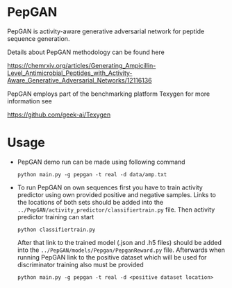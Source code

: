 # PepGAN

PepGAN is activity-aware generative adversarial network for peptide sequence generation.

Details about PepGAN methodology can be found here

https://chemrxiv.org/articles/Generating_Ampicillin-Level_Antimicrobial_Peptides_with_Activity-Aware_Generative_Adversarial_Networks/12116136

PepGAN employs part of the benchmarking platform Texygen for more information see

https://github.com/geek-ai/Texygen

# Usage

* PepGAN demo run can be made using following command
  
  ```
  python main.py -g pepgan -t real -d data/amp.txt
  ```

* To run PepGAN on own sequences first you have to train activity predictor using own provided positive and negative samples. Links to the locations of both sets should be added into the `../PepGAN/activity_predictor/classifiertrain.py` file. Then activity predictor training can start
  
  ```
  python classifiertrain.py
  ```

  After that link to the trained model (.json and .h5 files) should be added into the `../PepGAN/models/Pepgan/PepganReward.py` file. Afterwards when running PepGAN link to the positive dataset which will be used for discriminator training also must be provided

  ```
  python main.py -g pepgan -t real -d <positive dataset location>
  ```
